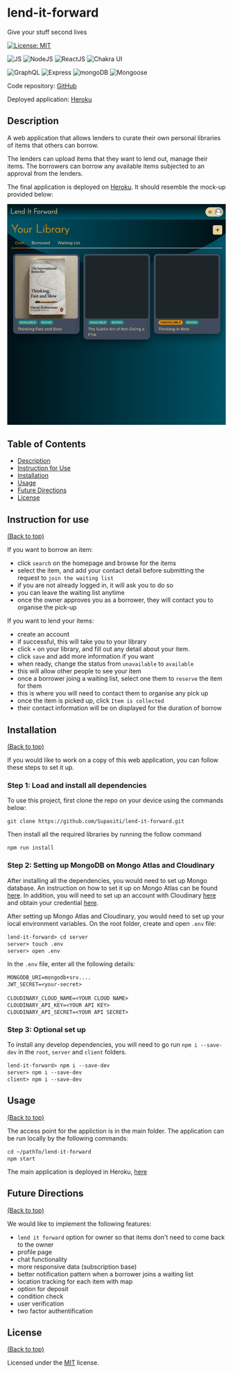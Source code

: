# lend-it-forward
Give your stuff second lives

[![License: MIT](https://img.shields.io/badge/License-MIT-yellow.svg)](https://opensource.org/licenses/MIT)

![JS](https://img.shields.io/badge/JavaScript-F7DF1E?style=for-the-badge&logo=javascript&logoColor=black)
![NodeJS](https://img.shields.io/badge/Node.js-43853D?style=for-the-badge&logo=node.js&logoColor=white)
![ReactJS](https://img.shields.io/badge/React-20232A?style=for-the-badge&logo=react&logoColor=61DAFB)
![Chakra UI](https://img.shields.io/badge/Chakra-1A202C?style=for-the-badge&logo=chakraui&logoColor=319795)

![GraphQL](https://img.shields.io/badge/graphql-E10098?style=for-the-badge&logo=graphql&logoColor=white)
![Express](https://img.shields.io/badge/Express.js-404D59?style=for-the-badge)
![mongoDB](https://img.shields.io/badge/mongodb-white?style=for-the-badge&logo=mongodb&logoColor=47A248)
![Mongoose](https://img.shields.io/badge/mongoose-800?style=for-the-badge&logo=mongoose&logoColor=white)


Code repository: [GitHub](https://github.com/Supasiti/lend-it-forward)

Deployed application: [Heroku](https://lend-it-forward.herokuapp.com)

## <h2 id="description"> Description </h2>

A web application that allows lenders to curate their own personal libraries of items that others can borrow. 

The lenders can upload items that they want to lend out, manage their items. The borrowers can borrow any available items subjected to an approval from the lenders.

The final application is deployed on [Heroku](https://lend-it-forward.herokuapp.com). It should resemble the mock-up provided below:

[![screenshot](./assets/screenshot.png)](https://lend-it-forward.herokuapp.com)

## <h2 id="table-of-contents"> Table of Contents </h2>

- [Description](#description)
- [Instruction for Use](#instruction-for-use)
- [Installation](#installation)
- [Usage](#usage)
- [Future Directions](#future)
- [License](#license)

## <h2 id="instruction-for-use"> Instruction for use </h2>
[(Back to top)](#table-of-content)

If you want to borrow an item:
- click `search` on the homepage and browse for the items
- select the item, and add your contact detail before submitting the request to `join the waiting list`
- if you are not already logged in, it will ask you to do so
- you can leave the waiting list anytime
- once the owner approves you as a borrower, they will contact you to organise the pick-up


If you want to lend your items:
- create an account
- if successful, this will take you to your library
- click `+` on your library, and fill out any detail about your item.
- click `save` and add more information if you want
- when ready, change the status from `unavailable` to `available`
- this will allow other people to see your item 
- once a borrower joing a waiting list, select one them to `reserve` the item for them
- this is where you will need to contact them to organise any pick up
- once the item is picked up, click `Item is collected`
- their contact information will be on displayed for the duration of borrow

## <h2 id="installation"> Installation </h2>
[(Back to top)](#table-of-content)

If you would like to work on a copy of this web application, you can follow these steps to set it up.

### Step 1: Load and install all dependencies

To use this project, first clone the repo on your device using the commands below:

    git clone https://github.com/Supasiti/lend-it-forward.git

Then install all the required libraries by running the follow command

    npm run install 

### Step 2: Setting up MongoDB on Mongo Atlas and Cloudinary

After installing all the dependencies, you would need to set up Mongo database. An instruction on how to set it up on Mongo Atlas can be found [here](https://www.mongodb.com). In addition, you will need to set up an account with Cloudinary [here](https://cloudinary.com) and obtain your credential [here](https://cloudinary.com/documentation/how_to_integrate_cloudinary#3_add_upload_capabilities).

After setting up Mongo Atlas and Cloudinary, you would need to set up your local environment variables. On the root folder, create and open `.env` file:

    lend-it-forward> cd server
    server> touch .env
    server> open .env

In the `.env` file, enter all the following details:

    MONGODB_URI=mongodb+srv....
    JWT_SECRET=<your-secret>

    CLOUDINARY_CLOUD_NAME=<YOUR CLOUD NAME>
    CLOUDINARY_API_KEY=<YOUR API KEY>
    CLOUDINARY_API_SECRET=<YOUR API SECRET>

### Step 3: Optional set up

To install any develop dependencies, you will need to go run `npm i --save-dev` in the `root`, `server` and  `client` folders.

    lend-it-forward> npm i --save-dev
    server> npm i --save-dev
    client> npm i --save-dev

## <h2 id="usage"> Usage </h2>
[(Back to top)](#table-of-content)

The access point for the appliction is in the main folder. The application can be run locally by the following commands:

    cd ~/pathTo/lend-it-forward
    npm start

The main application is deployed in Heroku, [here](https://lend-it-forward.herokuapp.com) 

## <h2 id="future"> Future Directions </h2>
[(Back to top)](#table-of-content)

We would like to implement the following features:
- `lend it forward` option for owner so that items don't need to come back to the owner
- profile page
- chat functionality
- more responsive data (subscription base)
- better notification pattern when a borrower joins a waiting list
- location tracking for each item with map
- option for deposit
- condition check 
- user verification
- two factor authentification

## <h2 id="license"> License </h2>
[(Back to top)](#table-of-content)

Licensed under the [MIT](https://opensource.org/licenses/MIT) license.